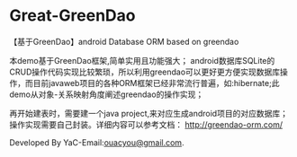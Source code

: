 # Great-GreenDao
【基于GreenDao】android Database ORM based on greendao

本demo基于GreenDao框架,简单实用且功能强大；
android数据库SQLite的CRUD操作代码实现比较繁琐，所以利用greendao可以更好更方便实现数据库操作，而目前javaweb项目的各种ORM框架已经非常流行普遍，如:hibernate;此demo从对象-关系映射角度阐述greendao的操作实现；

再开始建表时，需要建一个java project,来对应生成android项目的对应数据库；操作实现需要自己封装。详细内容可以参考文档：
http://greendao-orm.com/

Developed By YaC-Email:ouacyou@gmail.com.
